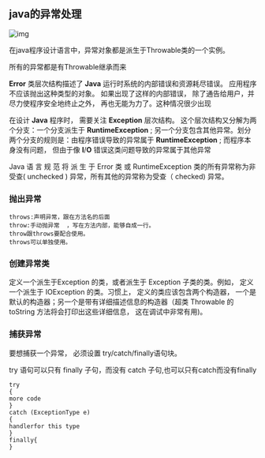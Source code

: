 ## java的异常处理

![img](https://www.runoob.com/wp-content/uploads/2013/12/12-130Q1234I6223.jpg)

在java程序设计语言中，异常对象都是派生于Throwable类的一个实例。

所有的异常都是有Throwable继承而来

**Error** 类层次结构描述了 **Java** 运行时系统的内部错误和资源耗尽错误。 应用程序不应该抛出这种类型的对象。 如果出现了这样的内部错误， 除了通告给用户，并尽力使程序安全地终止之外， 再也无能为力了。这种情况很少出现

在设计 **Java** 程序时， 需要关注 **Exception** 层次结构。 这个层次结构又分解为两个分支：一个分支派生于 **RuntimeException** ; 另一个分支包含其他异常。划分两个分支的规则是：由程序错误导致的异常属于 **RuntimeException** ; 而程序本身没有问题， 但由于像 **I**/**O** 错误这类问题导致的异常属于其他异常

Java 语 言 规 范 将 派 生 于 Error 类 或 RuntimeException 类的所有异常称为非受查( unchecked ) 异常，所有其他的异常称为受查（ checked) 异常。

### 抛出异常

```
throws:声明异常，跟在方法名的后面
throw:手动抛异常  ，写在方法内部，能够自成一行。     
throw跟throws要配合使用。
throws可以单独使用。 
```

### 创建异常类

定义一个派生于Exception 的类，或者派生于 Exception 子类的类。例如， 定义一个派生于 IOException 的类。习惯上， 定义的类应该包含两个构造器， 一个是默认的构造器；另一个是带有详细描述信息的构造器（超类 Throwable 的 toString 方法将会打印出这些详细信息， 这在调试中非常有用)。

### 捕获异常

要想捕获一个异常， 必须设置 try/catch/finally语句块。

try 语句可以只有 finally 子句，而没有 catch 子句,也可以只有catch而没有finally

```
try
{
more code
}
catch (ExceptionType e)
{
handlerfor this type
}
finally{
}
```

